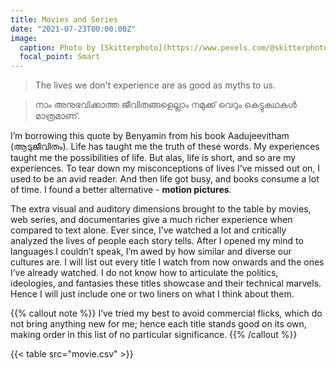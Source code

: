```yaml
---
title: Movies and Series
date: "2021-07-23T00:00:00Z"
image:
  caption: Photo by [Skitterphoto](https://www.pexels.com/@skitterphoto?utm_content=attributionCopyText&utm_medium=referral&utm_source=pexels) from [Pexels](https://www.pexels.com/photo/abstract-analog-art-camera-390089/?utm_content=attributionCopyText&utm_medium=referral&utm_source=pexels)
  focal_point: Smart
---
```


> The lives we don't experience are as good as myths to us.

> നാം അനുഭവിക്കാത്ത ജീവിതങ്ങളെല്ലാം നമുക്ക് വെറും കെട്ടുകഥകള്‍ മാത്രമാണ്.

I’m borrowing this quote by Benyamin from his book Aadujeevitham (ആടുജീവിതം). 
Life has taught me the truth of these words. My experiences taught me the possibilities of life. 
But alas, life is short, and so are my experiences. To tear down my misconceptions of lives I’ve missed out on, I used to be an avid reader. 
And then life got busy, and books consume a lot of time. 
I found a better alternative - **motion pictures**.

The extra visual and auditory dimensions brought to the table by movies, web series, and documentaries give a much richer experience when compared to text alone. 
Ever since, I’ve watched a lot and critically analyzed the lives of people each story tells. 
After I opened my mind to languages I couldn’t speak, I’m awed by how similar and diverse our cultures are. 
I will list out every title I watch from now onwards and the ones I’ve already watched. 
I do not know how to articulate the politics, ideologies, and fantasies these titles showcase and their technical marvels. 
Hence I will just include one or two liners on what I think about them.

{{% callout note %}}
I’ve tried my best to avoid commercial flicks, which do not bring anything new for me; 
hence each title stands good on its own, 
making order in this list of no particular significance.
{{% /callout %}}

{{< table src="movie.csv" >}}
